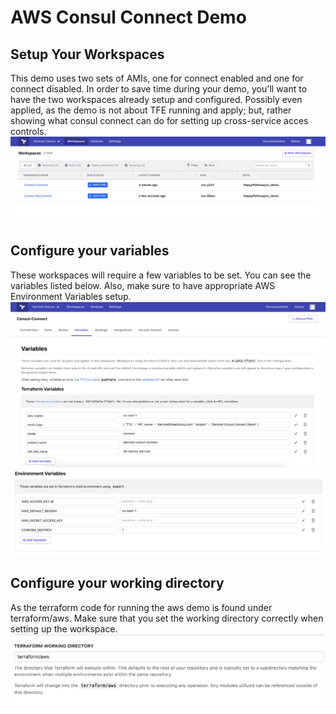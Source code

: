 # AWS Consul Connect Demo
## Setup Your Workspaces
This demo uses two sets of AMIs, one for connect enabled and one for connect disabled. In order to save time during your demo, you'll want to have the two workspaces already setup and configured. Possibly even applied, as the demo is not about TFE running and apply; but, rather showing what consul connect can do for setting up cross-service acces controls. 
![alt text](./images/two_workspaces.png "Setup 2 Workspaces")

## Configure your variables
These workspaces will require a few variables to be set. You can see the variables listed below. Also, make sure to have appropriate AWS Environment Variables setup. 
![alt text](./images/variables.png "Configure Your Variables")
![alt text](./images/env_vars.png "Configure Your AWS Env Variables")

## Configure your working directory
As the terraform code for running the aws demo is found under terraform/aws. Make sure that you set the working directory correctly when setting up the workspace. 
![alt text](./images/working_dir.png "Set your working dir")
